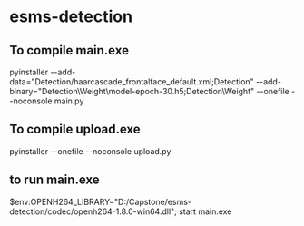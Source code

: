 # esms-detection
## To compile main.exe
pyinstaller --add-data="Detection/haarcascade_frontalface_default.xml;Detection" --add-binary="Detection\Weight\model-epoch-30.h5;Detection\Weight" --onefile --noconsole main.py
## To compile upload.exe
pyinstaller --onefile --noconsole upload.py
## to run main.exe
$env:OPENH264_LIBRARY="D:/Capstone/esms-detection/codec/openh264-1.8.0-win64.dll"; start main.exe
